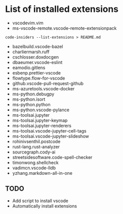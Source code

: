 # List of installed extensions

- vscodevim.vim
- ms-vscode-remote.vscode-remote-extensionpack

`code-insiders --list-extensions > README.md`

- bazelbuild.vscode-bazel
- charliermarsh.ruff
- cschlosser.doxdocgen
- dbaeumer.vscode-eslint
- eamodio.gitlens
- esbenp.prettier-vscode
- flowtype.flow-for-vscode
- github.vscode-pull-request-github
- ms-azuretools.vscode-docker
- ms-python.debugpy
- ms-python.isort
- ms-python.python
- ms-python.vscode-pylance
- ms-toolsai.jupyter
- ms-toolsai.jupyter-keymap
- ms-toolsai.jupyter-renderers
- ms-toolsai.vscode-jupyter-cell-tags
- ms-toolsai.vscode-jupyter-slideshow
- rohinivsenthil.postcode
- rust-lang.rust-analyzer
- sourcegraph.cody-ai
- streetsidesoftware.code-spell-checker
- timonwong.shellcheck
- vadimcn.vscode-lldb
- yzhang.markdown-all-in-one

## TODO
- Add script to install vscode
- Automatically install extensions
 
